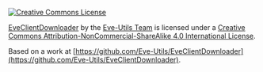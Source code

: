 [![Creative Commons License](https://i.creativecommons.org/l/by-nc-sa/4.0/88x31.png)](http://creativecommons.org/licenses/by-nc-sa/4.0/)

[EveClientDownloader](https://github.com/Eve-Utils/EveClientDownloader) by the [Eve-Utils Team](https://github.com/Eve-Utils) is licensed under a [Creative Commons Attribution-NonCommercial-ShareAlike 4.0 International License](http://creativecommons.org/licenses/by-nc-sa/4.0/).

Based on a work at [https://github.com/Eve-Utils/EveClientDownloader](https://github.com/Eve-Utils/EveClientDownloader).